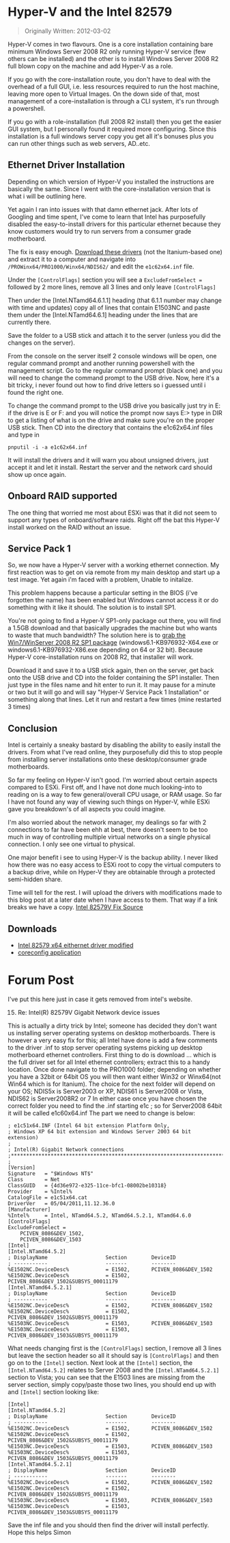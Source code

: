 # Hyper-V and the Intel 82579

> Originally Written: 2012-03-02

Hyper-V comes in two flavours. One is a core installation containing bare minimum Windows Server 2008 R2 only running 
Hyper-V service (few others can be installed) and the other is to install Windows Server 2008 R2 full blown copy on the 
machine and add Hyper-V as a role.

If you go with the core-installation route, you don't have to deal with the overhead of a full GUI, i.e. less resources 
required to run the host machine, leaving more open to Virtual Images. On the down side of that, most management of a 
core-installation is through a CLI system, it's run through a powershell.

If you go with a role-installation (full 2008 R2 install) then you get the easier GUI system, but I personally found it 
required more configuring. Since this installation is a full windows server copy you get all it's bonuses plus you can 
run other things such as web servers, AD..etc.

## Ethernet Driver Installation

Depending on which version of Hyper-V you installed the instructions are basically the same. Since I went with the 
core-installation version that is what i will be outlining here.

Yet again I ran into issues with that damn ethernet jack. After lots of Googling and time spent, I've come to learn 
that Intel has purposefully disabled the easy-to-install drivers for this particular ethernet because they know 
customers would try to run servers from a consumer grade motherboard.

The fix is easy enough. [Download these drivers](http://downloadcenter.intel.com/Detail_Desc.aspx?lang=eng&ProductID=3299&ProductFamily=Ethernet+Components&ProductLine=Ethernet+Controllers&ProductProduct=Intel®+82579+Gigabit+Ethernet+Controller&DwnldID=18725)
(not the Itanium-based one) and extract it to a computer and navigate into `/PROWinx64/PRO1000/Winx64/NDIS62/` 
and edit the `e1c62x64.inf` file.

Under the `[ControlFlags]` section you will see a `ExcludeFromSelect = ` followed by 2 more lines, 
remove all 3 lines and only leave `[ControlFlags]`

Then under the [Intel.NTamd64.6.1.1] heading (that 6.1.1 number may change with time and updates) copy all of lines 
that contain E1503NC and paste them under the [Intel.NTamd64.6.1] heading under the lines that are currently there.

Save the folder to a USB stick and attach it to the server (unless you did the changes on the server).

From the console on the server itself 2 console windows will be open, one regular command prompt and another running 
powershell with the management script. Go to the regular command prompt (black one) and you will need to change the 
command prompt to the USB drive. Now, here it's a bit tricky, i never found out how to find drive letters so i guessed 
until i found the right one.

To change the command prompt to the USB drive you basically just try in E: if the drive is E or F: and you will notice 
the prompt now says E:&gt; type in DIR to get a listing of what is on the drive and make sure you're on the proper USB 
stick. Then CD into the directory that contains the e1c62x64.inf files and type in

`pnputil -i -a e1c62x64.inf`

It will install the drivers and it will warn you about unsigned drivers, just accept it and let it install. 
Restart the server and the network card should show up once again.

## Onboard RAID supported

The one thing that worried me most about ESXi was that it did not seem to support any types of onboard/software raids. 
Right off the bat this Hyper-V install worked on the RAID without an issue.

## Service Pack 1

So, we now have a Hyper-V server with a working ethernet connection. My first reaction was to get on via remote from 
my main desktop and start up a test image. Yet again i'm faced with a problem, Unable to initalize.

This problem happens because a particular setting in the BIOS (i've forgotten the name) has been enabled but Windows 
cannot access it or do something with it like it should. The solution is to install SP1.

You're not going to find a Hyper-V SP1-only package out there, you will find a 1.5GB download and that basically 
upgrades the machine but who wants to waste that much bandwidth? The solution here is to 
[grab the Win7/WinServer 2008 R2 SP1 package](http://www.microsoft.com/download/en/details.aspx?id=5842) 
(windows6.1-KB976932-X64.exe or windows6.1-KB976932-X86.exe depending on 64 or 32 bit). 
Because Hyper-V core-installation runs on 2008 R2, that installer will work.

Download it and save it to a USB stick again, then on the server, get back onto the USB drive and CD into the folder 
containing the SP1 installer. Then just type in the files name and hit enter to run it. It may pause for a minute or 
two but it will go and will say "Hyper-V Service Pack 1 Installation" or something along that lines. Let it run and 
restart a few times (mine restarted 3 times)

## Conclusion

Intel is certainly a sneaky bastard by disabling the ability to easily install the drivers. From what I've read online, 
they purposefully did this to stop people from installing server installations onto these desktop/consumer 
grade motherboards.

So far my feeling on Hyper-V isn't good. I'm worried about certain aspects compared to ESXi. First off, and I 
have not done much looking-into to reading on is a way to few general/overall CPU usage, or RAM usage. So far 
I have not found any way of viewing such things on Hyper-V, while ESXi gave you breakdown's of all aspects 
you could imagine.

I'm also worried about the network manager, my dealings so far with 2 connections to far have been ehh at best, 
there doesn't seem to be too much in way of controlling multiple virtual networks on a single physical connection. 
I only see one virtual to physical.

One major benefit i see to using Hyper-V is the backup ability. I never liked how there was no easy access to 
ESXi root to copy the virtual computers to a backup drive, while on Hyper-V they are obtainable through a 
protected semi-hidden share.

Time will tell for the rest. I will upload the drivers with modifications made to this blog post at a later date 
when I have access to them. That way if a link breaks we have a copy. 
[Intel 82579V Fix Source](http://communities.intel.com/message/138286)

## Downloads

* [Intel 82579 x64 eithernet driver modified](https://mega.nz/#F!GoJEWCTa!k1oR683mNrsnvDA7Y5dcDA)
* [coreconfig application](https://mega.nz/#F!GoJEWCTa!k1oR683mNrsnvDA7Y5dcDA)

# Forum Post

I've put this here just in case it gets removed from intel's website.

15. Re: Intel(R) 82579V Gigabit Network device issues

This is actually a dirty trick by Intel; someone has decided they don't want us installing server operating 
systems on desktop motherboards. There is however a very easy fix for this; all Intel have done is add a few 
comments to the driver .inf to stop server operating systems picking up desktop motherboard ethernet controllers. 
First thing to do is download ... which is the full driver set for all Intel ethernet controllers; extract 
this to a handy location. Once done navigate to the PRO1000 folder; depending on whether you have a 32bit or 64bit 
OS you will then want either Win32 or Winx64(not Win64 which is for Itanium). The choice for the next folder will 
depend on your OS; NDIS5x is Server2003 or XP, NDIS61 is Server2008 or Vista, NDIS62 is Server2008R2 or 7 In either 
case once you have chosen the correct folder you need to find the .inf starting e1c ; so for Server2008 64bit it 
will be called e1c60x64.inf The part we need to change is below:

```
; e1c51x64.INF (Intel 64 bit extension Platform Only,
; Windows XP 64 bit extension and Windows Server 2003 64 bit extension)
;
; Intel(R) Gigabit Network connections
;******************************************************************************
;
[Version]
Signature   = "$Windows NT$"
Class       = Net
ClassGUID   = {4d36e972-e325-11ce-bfc1-08002be10318}
Provider    = %Intel%
CatalogFile = e1c51x64.cat
DriverVer   = 05/04/2011,11.12.36.0
[Manufacturer]
%Intel%     = Intel, NTamd64.5.2, NTamd64.5.2.1, NTamd64.6.0
[ControlFlags]
ExcludeFromSelect =  
    PCIVEN_8086&DEV_1502, 
    PCIVEN_8086&DEV_1503
[Intel]
[Intel.NTamd64.5.2]
; DisplayName                   Section        DeviceID
; -----------                   -------        --------
%E1502NC.DeviceDesc%            = E1502,       PCIVEN_8086&DEV_1502
%E1502NC.DeviceDesc%            = E1502,       PCIVEN_8086&DEV_1502&SUBSYS_00011179
[Intel.NTamd64.5.2.1]
; DisplayName                   Section        DeviceID
; -----------                   -------        --------
%E1502NC.DeviceDesc%            = E1502,       PCIVEN_8086&DEV_1502
%E1502NC.DeviceDesc%            = E1502,       PCIVEN_8086&DEV_1502&SUBSYS_00011179
%E1503NC.DeviceDesc%            = E1503,       PCIVEN_8086&DEV_1503
%E1503NC.DeviceDesc%            = E1503,       PCIVEN_8086&DEV_1503&SUBSYS_00011179
```

What needs changing first is the `[ControlFlags]` section, I remove all 3 lines but leave the section header so all it 
should say is `[ControlFlags]` and then go on to the `[Intel]` section. Next look at the `[Intel]` section, 
the `[Intel.NTamd64.5.2]` relates to Server 2008 and the `[Intel.NTamd64.5.2.1]` section to Vista; you can see that 
the E1503 lines are missing from the server section, simply copy/paste those two lines, you should end up with 
and `[Intel]` section looking like:

```
[Intel]
[Intel.NTamd64.5.2]
; DisplayName                   Section        DeviceID
; -----------                   -------        --------
%E1502NC.DeviceDesc%            = E1502,       PCIVEN_8086&DEV_1502
%E1502NC.DeviceDesc%            = E1502,       PCIVEN_8086&DEV_1502&SUBSYS_00011179
%E1503NC.DeviceDesc%            = E1503,       PCIVEN_8086&DEV_1503
%E1503NC.DeviceDesc%            = E1503,       PCIVEN_8086&DEV_1503&SUBSYS_00011179
[Intel.NTamd64.5.2.1]
; DisplayName                   Section        DeviceID
; -----------                   -------        --------
%E1502NC.DeviceDesc%            = E1502,       PCIVEN_8086&DEV_1502
%E1502NC.DeviceDesc%            = E1502,       PCIVEN_8086&DEV_1502&SUBSYS_00011179
%E1503NC.DeviceDesc%            = E1503,       PCIVEN_8086&DEV_1503
%E1503NC.DeviceDesc%            = E1503,       PCIVEN_8086&DEV_1503&SUBSYS_00011179
```

Save the inf file and you should then find the driver will install perfectly. Hope this helps Simon
